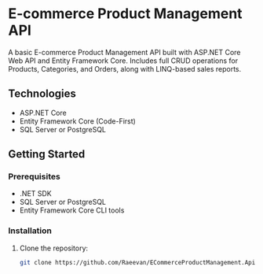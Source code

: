 # E-commerce Product Management API

A basic E-commerce Product Management API built with ASP.NET Core Web API and Entity Framework Core. Includes full CRUD operations for Products, Categories, and Orders, along with LINQ-based sales reports.

## Technologies

- ASP.NET Core
- Entity Framework Core (Code-First)
- SQL Server or PostgreSQL

## Getting Started

### Prerequisites
- .NET SDK
- SQL Server or PostgreSQL
- Entity Framework Core CLI tools

### Installation

1. Clone the repository:
   ```bash
   git clone https://github.com/Raeevan/ECommerceProductManagement.Api.git
